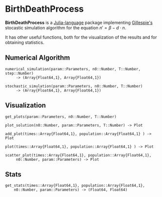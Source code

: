 # BirthDeathProcess

**BirthDeathProcess** is a [Julia-language](http://julialang.org/) package
implementing [Gillespie's](https://en.wikipedia.org/wiki/Gillespie_algorithm) 
stocastic simulation algorithm for the equation $n'=\beta - d\cdot n$.

It has other useful functions, both for the visualization of the results 
and for obtaining statistics.


## Numerical Algorithm
```@docs
numerical_simulation(param::Parameters, n0::Number, T::Number, step::Number)
     -> (Array{Float64,1}, Array{Float64,1})
```

```@docs
stochastic_simulation(param::Parameters, n0::Number, T::Number)
     -> (Array{Float64,1}, Array{Float64,1})
```
## Visualization
```@docs
get_plots(param::Parameters, n0::Number, T::Number)
```

```@docs
plot_solution(n0::Number, param::Parameters, T::Number) -> Plot
```

```@docs
add_plot(times::Array{Float64,1}, population::Array{Float64,1} ) -> Plot
```

```@docs
plot(times::Array{Float64,1}, population::Array{Float64,1} ) -> Plot
```

```@docs
scatter_plot(times::Array{Float64,1}, population::Array{Float64,1},
     n0::Number, param::Parameters) -> Plot
```

## Stats

```@docs
get_stats(times::Array{Float64,1}, population::Array{Float64,1}, 
    n0::Number, param::Parameters) -> (Float64, Float64)
```


